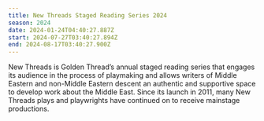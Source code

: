 ```yaml
---
title: New Threads Staged Reading Series 2024
season: 2024
date: 2024-01-24T04:40:27.887Z
start: 2024-07-27T03:40:27.894Z
end: 2024-08-17T03:40:27.900Z
---
```

New Threads is Golden Thread’s annual staged reading series that engages its audience in the process of playmaking and allows writers of Middle Eastern and non-Middle Eastern descent an authentic and supportive space to develop work about the Middle East. Since its launch in 2011, many New Threads plays and playwrights have continued on to receive mainstage productions.